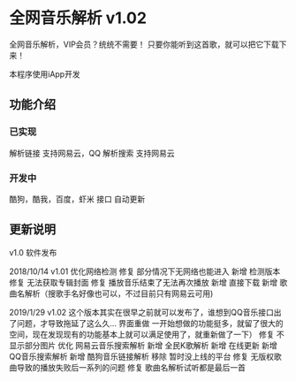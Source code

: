 # 全网音乐解析 v1.02
全网音乐解析，VIP会员？统统不需要！
只要你能听到这首歌，就可以把它下载下来！

本程序使用iApp开发

## 功能介绍
### 已实现
解析链接 支持网易云，QQ
解析搜索 支持网易云
### 开发中
酷狗，酷我，百度，虾米 接口
自动更新

## 更新说明
v1.0 软件发布

2018/10/14 v1.01
优化网络检测
修复 部分情况下无网络也能进入
新增 检测版本
修复 无法获取专辑封面
修复 播放音乐结束了无法再次播放
新增 直接下载
新增 歌曲名解析（搜歌手名好像也可以，不过目前只有网易云可用)

2019/1/29 v1.02
这个版本其实在很早之前就可以发布了，谁想到QQ音乐接口出了问题，才导致拖延了这么久…
界面重做 一开始想做的功能挺多，就留了很大的空间，现在发现现有的功能基本上就可以满足使用了，就重新做了一下）
修复 不显示部分图片
优化 网易云音乐搜索解析
新增 全民K歌解析
新增 在线更新
新增 QQ音乐搜索解析
新增 酷狗音乐链接解析
移除 暂时没上线的平台
修复 无版权歌曲导致的播放失败后一系列的问题
修复 歌曲名解析试听都是最后一首
